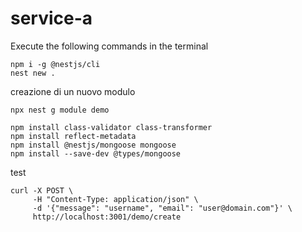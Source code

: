 # service-a

Execute the following commands in the terminal

```
npm i -g @nestjs/cli
nest new .
```

creazione di un nuovo modulo

```
npx nest g module demo

npm install class-validator class-transformer
npm install reflect-metadata
npm install @nestjs/mongoose mongoose
npm install --save-dev @types/mongoose
```

test
```
curl -X POST \
     -H "Content-Type: application/json" \
     -d '{"message": "username", "email": "user@domain.com"}' \
     http://localhost:3001/demo/create
```
